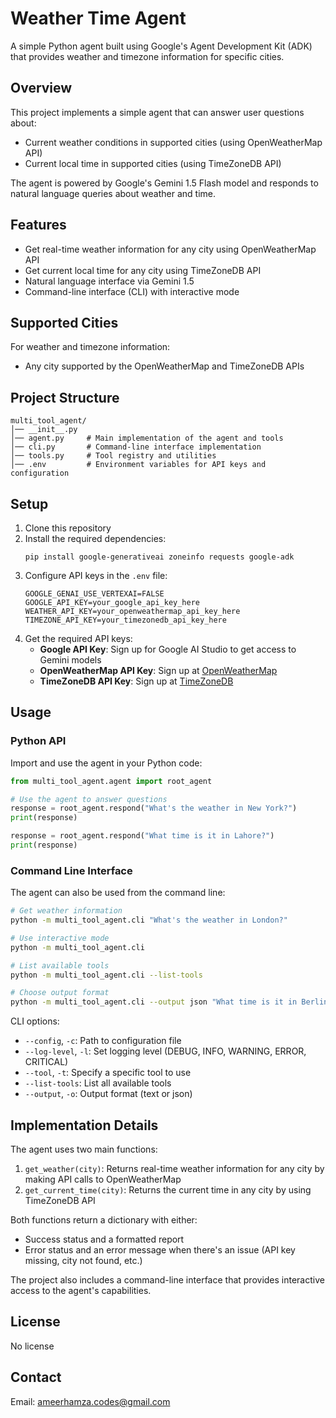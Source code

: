 # Weather Time Agent

A simple Python agent built using Google's Agent Development Kit (ADK) that provides weather and timezone information for specific cities.

## Overview

This project implements a simple agent that can answer user questions about:
- Current weather conditions in supported cities (using OpenWeatherMap API)
- Current local time in supported cities (using TimeZoneDB API)

The agent is powered by Google's Gemini 1.5 Flash model and responds to natural language queries about weather and time.

## Features

- Get real-time weather information for any city using OpenWeatherMap API
- Get current local time for any city using TimeZoneDB API
- Natural language interface via Gemini 1.5
- Command-line interface (CLI) with interactive mode

## Supported Cities

For weather and timezone information:
- Any city supported by the OpenWeatherMap and TimeZoneDB APIs

## Project Structure

```
multi_tool_agent/
│── __init__.py
│── agent.py     # Main implementation of the agent and tools
│── cli.py       # Command-line interface implementation
│── tools.py     # Tool registry and utilities
│── .env         # Environment variables for API keys and configuration
```

## Setup

1. Clone this repository
2. Install the required dependencies:
   ```
   pip install google-generativeai zoneinfo requests google-adk
   ```
3. Configure API keys in the `.env` file:
   ```
   GOOGLE_GENAI_USE_VERTEXAI=FALSE
   GOOGLE_API_KEY=your_google_api_key_here
   WEATHER_API_KEY=your_openweathermap_api_key_here
   TIMEZONE_API_KEY=your_timezonedb_api_key_here
   ```
4. Get the required API keys:
   - **Google API Key**: Sign up for Google AI Studio to get access to Gemini models
   - **OpenWeatherMap API Key**: Sign up at [OpenWeatherMap](https://openweathermap.org/api)
   - **TimeZoneDB API Key**: Sign up at [TimeZoneDB](https://timezonedb.com/api)

## Usage

### Python API

Import and use the agent in your Python code:

```python
from multi_tool_agent.agent import root_agent

# Use the agent to answer questions
response = root_agent.respond("What's the weather in New York?")
print(response)

response = root_agent.respond("What time is it in Lahore?")
print(response)
```

### Command Line Interface

The agent can also be used from the command line:

```bash
# Get weather information
python -m multi_tool_agent.cli "What's the weather in London?"

# Use interactive mode
python -m multi_tool_agent.cli

# List available tools
python -m multi_tool_agent.cli --list-tools

# Choose output format
python -m multi_tool_agent.cli --output json "What time is it in Berlin?"
```

CLI options:
- `--config`, `-c`: Path to configuration file
- `--log-level`, `-l`: Set logging level (DEBUG, INFO, WARNING, ERROR, CRITICAL)
- `--tool`, `-t`: Specify a specific tool to use
- `--list-tools`: List all available tools
- `--output`, `-o`: Output format (text or json)

## Implementation Details

The agent uses two main functions:

1. `get_weather(city)`: Returns real-time weather information for any city by making API calls to OpenWeatherMap
2. `get_current_time(city)`: Returns the current time in any city by using TimeZoneDB API

Both functions return a dictionary with either:
- Success status and a formatted report
- Error status and an error message when there's an issue (API key missing, city not found, etc.)

The project also includes a command-line interface that provides interactive access to the agent's capabilities.

## License

No license

## Contact

Email: ameerhamza.codes@gmail.com